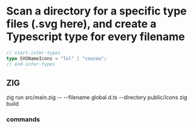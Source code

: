 # Scan a directory for a specific type files (.svg here), and create a Typescript type for every filename

```typescript
// start-infer-types
type SVGNameIcons = "lol" | "coucou";
// end-infer-types
```
## ZIG

 zig run src/main.zig -- --filename global.d.ts --directory public/icons
 zig build

### commands
